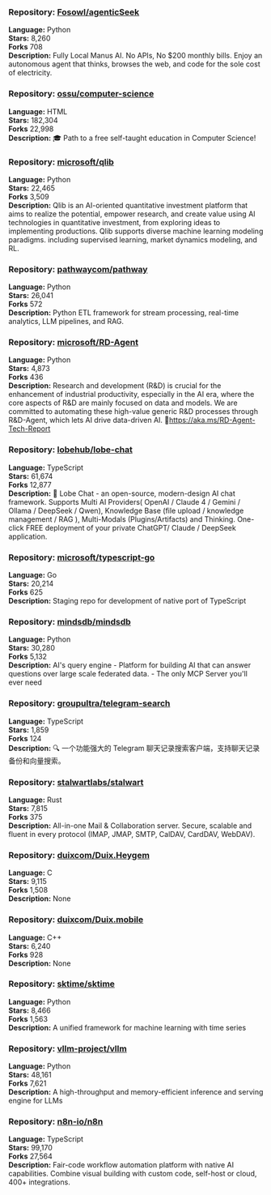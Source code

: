 ### **Repository:** [Fosowl/agenticSeek](https://github.com/Fosowl/agenticSeek)  

**Language:** Python  
**Stars:** 8,260  
**Forks** 708  
**Description:** Fully Local Manus AI. No APIs, No $200 monthly bills. Enjoy an autonomous agent that thinks, browses the web, and code for the sole cost of electricity.  

### **Repository:** [ossu/computer-science](https://github.com/ossu/computer-science)  

**Language:** HTML  
**Stars:** 182,304  
**Forks** 22,998  
**Description:** 🎓 Path to a free self-taught education in Computer Science!  

### **Repository:** [microsoft/qlib](https://github.com/microsoft/qlib)  

**Language:** Python  
**Stars:** 22,465  
**Forks** 3,509  
**Description:** Qlib is an AI-oriented quantitative investment platform that aims to realize the potential, empower research, and create value using AI technologies in quantitative investment, from exploring ideas to implementing productions. Qlib supports diverse machine learning modeling paradigms. including supervised learning, market dynamics modeling, and RL.  

### **Repository:** [pathwaycom/pathway](https://github.com/pathwaycom/pathway)  

**Language:** Python  
**Stars:** 26,041  
**Forks** 572  
**Description:** Python ETL framework for stream processing, real-time analytics, LLM pipelines, and RAG.  

### **Repository:** [microsoft/RD-Agent](https://github.com/microsoft/RD-Agent)  

**Language:** Python  
**Stars:** 4,873  
**Forks** 436  
**Description:** Research and development (R&D) is crucial for the enhancement of industrial productivity, especially in the AI era, where the core aspects of R&D are mainly focused on data and models. We are committed to automating these high-value generic R&D processes through R&D-Agent, which lets AI drive data-driven AI. 🔗https://aka.ms/RD-Agent-Tech-Report  

### **Repository:** [lobehub/lobe-chat](https://github.com/lobehub/lobe-chat)  

**Language:** TypeScript  
**Stars:** 61,674  
**Forks** 12,877  
**Description:** 🤯 Lobe Chat - an open-source, modern-design AI chat framework. Supports Multi AI Providers( OpenAI / Claude 4 / Gemini / Ollama / DeepSeek / Qwen), Knowledge Base (file upload / knowledge management / RAG ), Multi-Modals (Plugins/Artifacts) and Thinking. One-click FREE deployment of your private ChatGPT/ Claude / DeepSeek application.  

### **Repository:** [microsoft/typescript-go](https://github.com/microsoft/typescript-go)  

**Language:** Go  
**Stars:** 20,214  
**Forks** 625  
**Description:** Staging repo for development of native port of TypeScript  

### **Repository:** [mindsdb/mindsdb](https://github.com/mindsdb/mindsdb)  

**Language:** Python  
**Stars:** 30,280  
**Forks** 5,132  
**Description:** AI's query engine - Platform for building AI that can answer questions over large scale federated data. - The only MCP Server you'll ever need  

### **Repository:** [groupultra/telegram-search](https://github.com/groupultra/telegram-search)  

**Language:** TypeScript  
**Stars:** 1,859  
**Forks** 124  
**Description:** 🔍 一个功能强大的 Telegram 聊天记录搜索客户端，支持聊天记录备份和向量搜索。  

### **Repository:** [stalwartlabs/stalwart](https://github.com/stalwartlabs/stalwart)  

**Language:** Rust  
**Stars:** 7,815  
**Forks** 375  
**Description:** All-in-one Mail & Collaboration server. Secure, scalable and fluent in every protocol (IMAP, JMAP, SMTP, CalDAV, CardDAV, WebDAV).  

### **Repository:** [duixcom/Duix.Heygem](https://github.com/duixcom/Duix.Heygem)  

**Language:** C  
**Stars:** 9,115  
**Forks** 1,508  
**Description:** None  

### **Repository:** [duixcom/Duix.mobile](https://github.com/duixcom/Duix.mobile)  

**Language:** C++  
**Stars:** 6,240  
**Forks** 928  
**Description:** None  

### **Repository:** [sktime/sktime](https://github.com/sktime/sktime)  

**Language:** Python  
**Stars:** 8,466  
**Forks** 1,563  
**Description:** A unified framework for machine learning with time series  

### **Repository:** [vllm-project/vllm](https://github.com/vllm-project/vllm)  

**Language:** Python  
**Stars:** 48,161  
**Forks** 7,621  
**Description:** A high-throughput and memory-efficient inference and serving engine for LLMs  

### **Repository:** [n8n-io/n8n](https://github.com/n8n-io/n8n)  

**Language:** TypeScript  
**Stars:** 99,170  
**Forks** 27,564  
**Description:** Fair-code workflow automation platform with native AI capabilities. Combine visual building with custom code, self-host or cloud, 400+ integrations.  

